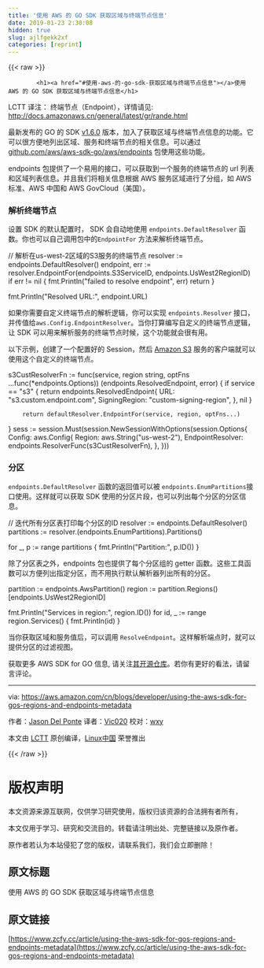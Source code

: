 ```yaml
---
title: '使用 AWS 的 GO SDK 获取区域与终端节点信息' 
date: 2019-01-23 2:30:08
hidden: true
slug: ajlfgekk2xf
categories: [reprint]
---
```


{{< raw >}}

            <h1><a href="#使用-aws-的-go-sdk-获取区域与终端节点信息"></a>使用 AWS 的 GO SDK 获取区域与终端节点信息</h1>
<p>LCTT 译注： 终端节点（Endpoint），详情请见: <a href="http://docs.amazonaws.cn/general/latest/gr/rande.html">http://docs.amazonaws.cn/general/latest/gr/rande.html</a></p>
<p>最新发布的 GO 的 SDK <a href="https://github.com/aws/aws-sdk-go/releases/tag/v1.6.0">v1.6.0</a> 版本，加入了获取区域与终端节点信息的功能。它可以很方便地列出区域、服务和终端节点的相关信息。可以通过 <a href="http://docs.aws.amazon.com/sdk-for-go/api/aws/endpoints/">github.com/aws/aws-sdk-go/aws/endpoints</a> 包使用这些功能。</p>
<p>endpoints 包提供了一个易用的接口，可以获取到一个服务的终端节点的 url 列表和区域列表信息。并且我们将相关信息根据 AWS 服务区域进行了分组，如 AWS 标准、AWS 中国和 AWS GovCloud（美国）。</p>
<h3><a href="#解析终端节点"></a>解析终端节点</h3>
<p>设置 SDK 的默认配置时， SDK 会自动地使用 <code>endpoints.DefaultResolver</code> 函数。你也可以自己调用包中的<code>EndpointFor</code> 方法来解析终端节点。</p>
<p>// 解析在us-west-2区域的S3服务的终端节点
resolver := endpoints.DefaultResolver()
endpoint, err := resolver.EndpointFor(endpoints.S3ServiceID, endpoints.UsWest2RegionID)
if err != nil {
        fmt.Println("failed to resolve endpoint", err)
        return
}</p>
<p>fmt.Println("Resolved URL:", endpoint.URL)</p>
<p>如果你需要自定义终端节点的解析逻辑，你可以实现 <code>endpoints.Resolver</code> 接口，并传值给<code>aws.Config.EndpointResolver</code>。当你打算编写自定义的终端节点逻辑，让 SDK 可以用来解析服务的终端节点时候，这个功能就会很有用。</p>
<p>以下示例，创建了一个配置好的 Session，然后 <a href="https://aws.amazon.com/s3/">Amazon S3</a> 服务的客户端就可以使用这个自定义的终端节点。</p>
<p>s3CustResolverFn := func(service, region string, optFns ...func(*endpoints.Options)) (endpoints.ResolvedEndpoint, error) {
        if service == "s3" {
               return endpoints.ResolvedEndpoint{
                       URL:           "s3.custom.endpoint.com",
                       SigningRegion: "custom-signing-region",
               }, nil
        }</p>
<pre><code class="hljs kotlin">    <span class="hljs-keyword">return</span> defaultResolver.EndpointFor(service, region, optFns...)
</code></pre><p>}
sess := session.Must(session.NewSessionWithOptions(session.Options{
        Config: aws.Config{
               Region:           aws.String("us-west-2"),
               EndpointResolver: endpoints.ResolverFunc(s3CustResolverFn),
        },
}))</p>
<h3><a href="#分区"></a>分区</h3>
<p><code>endpoints.DefaultResolver</code> 函数的返回值可以被 <code>endpoints.EnumPartitions</code>接口使用。这样就可以获取 SDK 使用的分区片段，也可以列出每个分区的分区信息。</p>
<p>// 迭代所有分区表打印每个分区的ID
resolver := endpoints.DefaultResolver()
partitions := resolver.(endpoints.EnumPartitions).Partitions()</p>
<p>for _, p := range partitions {
        fmt.Println("Partition:", p.ID())
}</p>
<p>除了分区表之外，endpoints 包也提供了每个分区组的 getter 函数。这些工具函数可以方便列出指定分区，而不用执行默认解析器列出所有的分区。</p>
<p>partition := endpoints.AwsPartition()
region := partition.Regions()[endpoints.UsWest2RegionID]</p>
<p>fmt.Println("Services in region:", region.ID())
for id, _ := range region.Services() {
        fmt.Println(id)
}</p>
<p>当你获取区域和服务值后，可以调用 <code>ResolveEndpoint</code>。这样解析端点时，就可以提供分区的过滤视图。</p>
<p>获取更多 AWS SDK for GO 信息, 请关注<a href="https://github.com/aws/aws-sdk-go/tree/master/example/aws/endpoints">其开源仓库</a>。若你有更好的看法，请留言评论。</p>
<hr>
<p>via: <a href="https://aws.amazon.com/cn/blogs/developer/using-the-aws-sdk-for-gos-regions-and-endpoints-metadata">https://aws.amazon.com/cn/blogs/developer/using-the-aws-sdk-for-gos-regions-and-endpoints-metadata</a></p>
<p>作者：<a href="https://aws.amazon.com/cn/blogs/developer/using-the-aws-sdk-for-gos-regions-and-endpoints-metadata">Jason Del Ponte</a> 译者：<a href="http://vicyu.com">Vic020</a> 校对：<a href="https://github.com/wxy">wxy</a></p>
<p>本文由 <a href="https://github.com/LCTT/TranslateProject">LCTT</a> 原创编译，<a href="https://linux.cn/">Linux中国</a> 荣誉推出</p>

          
{{< /raw >}}

# 版权声明
本文资源来源互联网，仅供学习研究使用，版权归该资源的合法拥有者所有，

本文仅用于学习、研究和交流目的。转载请注明出处、完整链接以及原作者。

原作者若认为本站侵犯了您的版权，请联系我们，我们会立即删除！

## 原文标题
使用 AWS 的 GO SDK 获取区域与终端节点信息

## 原文链接
[https://www.zcfy.cc/article/using-the-aws-sdk-for-gos-regions-and-endpoints-metadata](https://www.zcfy.cc/article/using-the-aws-sdk-for-gos-regions-and-endpoints-metadata)

